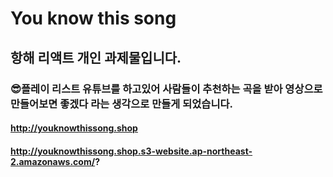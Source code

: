 # You know this song

## 항해 리액트 개인 과제물입니다.

### 😎플레이 리스트 유튜브를 하고있어 사람들이 추천하는 곡을 받아 영상으로 만들어보면 좋겠다 라는 생각으로 만들게 되었습니다.

#### http://youknowthissong.shop
#### http://youknowthissong.shop.s3-website.ap-northeast-2.amazonaws.com/?